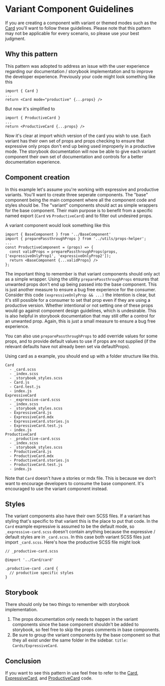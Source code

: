 # Variant Component Guidelines

If you are creating a component with variant or themed modes such as the
[Card](https://pages.github.ibm.com/cdai-design/pal/components/card/overview)
you'll want to follow these guidelines. Please note that this pattern may not be
applicable for every scenario, so please use your best judgment.

## Why this pattern

This pattern was adopted to address an issue with the user experience regarding
our documentation / storybook implementation and to improve the developer
experience. Previously your code might look something like this

```
import { Card }
...
return <Card mode="productive" {...props} />
```

But now it's simplified to

```
import { ProductiveCard }
...
return <ProductiveCard {...props} />
```

Now it's clear at import which version of the card you wish to use. Each variant
has their own set of props and props checking to ensure that expressive only
props don't end up being used improperly in a productive mode. The storybook
documentation will now be able to give each variant component their own set of
documentation and controls for a better documentation experience.

## Component creation

In this example let's assume you're working with expressive and productive
variants. You'll want to create three seperate components. The "base" component
being the main component where all the component code and styles should be. The
"variant" components should act as simple wrappers for the base component. Their
main purpose is to benefit from a specific named export (`Card` vs
`ProductiveCard`) and to filter out undesired props.

A variant component would look something like this

```
import { BaseComponent } from '../BaseComponent'
import { preparePassthroughProps } from '../utils/props-helper';
...
const ProductiveComponent = (props) => {
  const validProps = preparePassthroughProps(props, ['expressiveOnlyProp1', 'expressiveOnlyProp2']);
  return <BaseComponent {...validProps} />
};
```

The important thing to remember is that variant components should only act as a
simple wrapper. Using the utility `preparePassthroughProps` ensures that
unwanted props don't end up being passed into the base component. This is just
another measure to ensure a bug free experience for the consumer. Consider this
code `(expressiveOnlyProp && ...)` the intention is clear, but it's still
possible for a consumer to set that prop even if they are using a productive
version. Whether intentional or not setting one of these props would go against
component design guidelines, which is undesirable. This is also helpful in
storybook documentation that may still offer a control for an unwanted prop.
Again, this is just a small measure to ensure a bug free experience.

You can also use `preparePassthroughProps` to add override values for some
props, and to provide default values to use if props are not supplied (if the
relevant defaults have not already been set via defaultProps).

Using card as a example, you should end up with a folder structure like this.

```
Card
  - _card.scss
  - _index.scss
  - _storybook_styles.scss
  - Card.js
  - Card.test.js
  - index.js
ExpressiveCard
  - _expressive-card.scss
  - _index.scss
  - _storybook_styles.scss
  - ExpressiveCard.js
  - ExpressiveCard.mdx
  - ExpressiveCard.stories.js
  - ExpressiveCard.test.js
  - index.js
ProductiveCard
  - _productive-card.scss
  - _index.scss
  - _storybook_styles.scss
  - ProductiveCard.js
  - ProductiveCard.mdx
  - ProductiveCard.stories.js
  - ProductiveCard.test.js
  - index.js
```

Note that `Card` doesn't have a stories or mdx file. This is because we don't
want to encourage developers to consume the base component. It's encouraged to
use the variant component instead.

## Styles

The variant components also have their own SCSS files. If a variant has styling
that's specific to that variant this is the place to put that code. In the
`Card` example expressive is assumed to be the default mode, so
`_expressive-card.scss` doesn't contain anything because the expressive /
default styles are in `_card.scss`. In this case both variant SCSS files just
import `_card.scss`. Here's how the productive SCSS file might look

```
// _productive-card.scss

@import '../Card/card'

.productive-card .card {
  // productive specific styles
}
```

## Storybook

There should only be two things to remember with storybook implementation.

1. The props documentation only needs to happen in the variant components since
   the base component shouldn't be added to storybook, so feel free to skip the
   props comments in base components.
2. Be sure to group the variant components by the base component so that they
   all exist under the same folder in the sidebar.
   `title: Cards/ExpressiveCard`.

## Conclusion

If you want to see this pattern in use feel free to refer to the
[Card](https://github.com/carbon-design-system/ibm-cloud-cognitive/tree/master/packages/cloud-cognitive/src/components/Card),
[ExpressiveCard](https://github.com/carbon-design-system/ibm-cloud-cognitive/tree/master/packages/cloud-cognitive/src/components/ExpressiveCard),
and
[ProductiveCard](https://github.com/carbon-design-system/ibm-cloud-cognitive/tree/master/packages/cloud-cognitive/src/components/ProductiveCard)
code.
